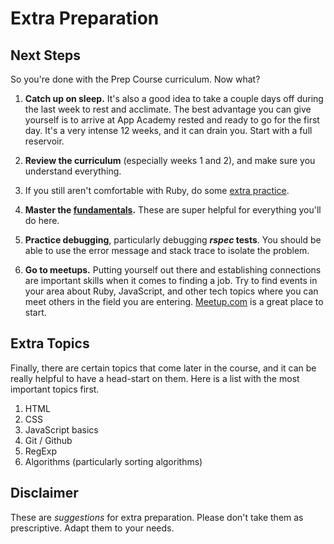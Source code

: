 # Extra Preparation

## Next Steps

So you're done with the Prep Course curriculum. Now what?

1. **Catch up on sleep.** It's also a good idea to take a couple days
  off during the last week to rest and acclimate. The best advantage
  you can give yourself is to arrive at App Academy rested and ready
  to go for the first day. It's a very intense 12 weeks, and it can
  drain you. Start with a full reservoir.

2. **Review the curriculum** (especially weeks 1 and 2), and make sure
  you understand everything.

3. If you still aren't comfortable with Ruby, do some
  [extra practice][extra-practice].

4. **Master the [fundamentals][fundamentals].** These are super helpful
  for everything you'll do here.

5. **Practice debugging**, particularly debugging **_rspec_ tests**. You
  should be able to use the error message and stack trace to isolate the
  problem.

6. **Go to meetups.** Putting yourself out there and establishing
  connections are important skills when it comes to finding a job. Try
  to find events in your area about Ruby, JavaScript, and other tech
  topics where you can meet others in the field you are entering.
  [Meetup.com](http://www.meetup.com/) is a great place to start.

## Extra Topics

Finally, there are certain topics that come later in the course, and it
can be really helpful to have a head-start on them. Here is a list with
the most important topics first.

1. HTML
2. CSS
3. JavaScript basics
4. Git / Github
5. RegExp
6. Algorithms (particularly sorting algorithms)

## Disclaimer

These are _suggestions_ for extra preparation. Please don't take them as
prescriptive. Adapt them to your needs.

[fundamentals]: ./w0/readings/fundamentals.md
[extra-practice]: http://prepwork.appacademy.io/pre-course/additional-practice/
